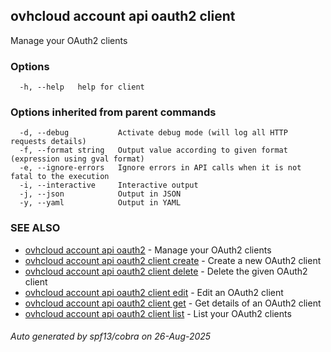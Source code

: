 ## ovhcloud account api oauth2 client

Manage your OAuth2 clients

### Options

```
  -h, --help   help for client
```

### Options inherited from parent commands

```
  -d, --debug           Activate debug mode (will log all HTTP requests details)
  -f, --format string   Output value according to given format (expression using gval format)
  -e, --ignore-errors   Ignore errors in API calls when it is not fatal to the execution
  -i, --interactive     Interactive output
  -j, --json            Output in JSON
  -y, --yaml            Output in YAML
```

### SEE ALSO

* [ovhcloud account api oauth2](ovhcloud_account_api_oauth2.md)	 - Manage your OAuth2 clients
* [ovhcloud account api oauth2 client create](ovhcloud_account_api_oauth2_client_create.md)	 - Create a new OAuth2 client
* [ovhcloud account api oauth2 client delete](ovhcloud_account_api_oauth2_client_delete.md)	 - Delete the given OAuth2 client
* [ovhcloud account api oauth2 client edit](ovhcloud_account_api_oauth2_client_edit.md)	 - Edit an OAuth2 client
* [ovhcloud account api oauth2 client get](ovhcloud_account_api_oauth2_client_get.md)	 - Get details of an OAuth2 client
* [ovhcloud account api oauth2 client list](ovhcloud_account_api_oauth2_client_list.md)	 - List your OAuth2 clients

###### Auto generated by spf13/cobra on 26-Aug-2025
